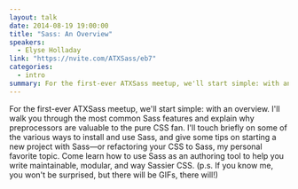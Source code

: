 ```yaml
---
layout: talk
date: 2014-08-19 19:00:00
title: "Sass: An Overview"
speakers: 
  - Elyse Holladay
link: "https://nvite.com/ATXSass/eb7"
categories:
  - intro
summary: For the first-ever ATXSass meetup, we'll start simple: with an overview. Elyse walks you through the most common Sass features and explain why preprocessors are valuable to the pure CSS fan.
---
```


For the first-ever ATXSass meetup, we'll start simple: with an overview. I'll walk you through the most common Sass features and explain why preprocessors are valuable to the pure CSS fan. I'll touch briefly on some of the various ways to install and use Sass, and give some tips on starting a new project with Sass—or refactoring your CSS to Sass, my personal favorite topic. Come learn how to use Sass as an authoring tool to help you write maintainable, modular, and way Sassier CSS. (p.s. If you know me, you won't be surprised, but there will be GIFs, there will!)
